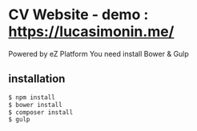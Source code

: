 CV Website - demo : https://lucasimonin.me/
=========

Powered by eZ Platform
You need install Bower & Gulp

installation
-----
```bash
$ npm install
$ bower install
$ composer install
$ gulp
```
